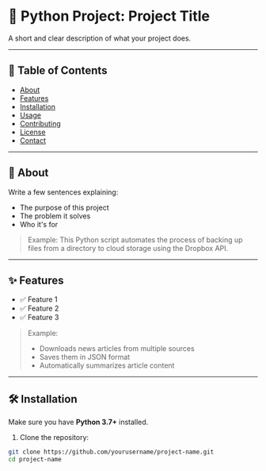 # 🐍 Python Project: Project Title

A short and clear description of what your project does.

---

## 📌 Table of Contents

- [About](#about)
- [Features](#features)
- [Installation](#installation)
- [Usage](#usage)
- [Contributing](#contributing)
- [License](#license)
- [Contact](#contact)

---

## 📖 About

Write a few sentences explaining:
- The purpose of this project
- The problem it solves
- Who it's for

> Example: This Python script automates the process of backing up files from a directory to cloud storage using the Dropbox API.

---

## ✨ Features

- ✅ Feature 1
- ✅ Feature 2
- ✅ Feature 3

> Example:
> - Downloads news articles from multiple sources
> - Saves them in JSON format
> - Automatically summarizes article content

---

## 🛠️ Installation

Make sure you have **Python 3.7+** installed.

1. Clone the repository:

```bash
git clone https://github.com/yourusername/project-name.git
cd project-name
